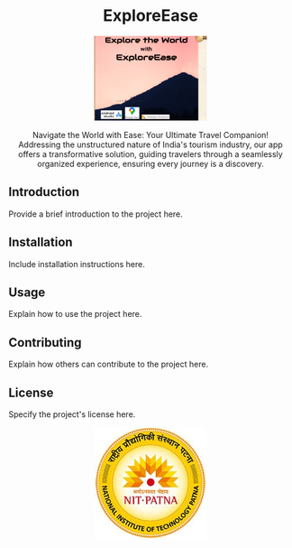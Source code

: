<h1 align="center">ExploreEase</h1>

<p align="center">
  <img src="https://github.com/adityakunwar1511/PROreadme/blob/main/Screenshot%202024-04-07%20173144.png" alt="Logo" width="200" height="150">
</p>

<p align="center">
   Navigate the World with Ease: Your Ultimate Travel Companion! 
  <br>
  Addressing the unstructured nature of India's tourism industry, our app offers a transformative solution, guiding travelers through a seamlessly organized experience, ensuring every journey is a discovery.
</p>

## Introduction

Provide a brief introduction to the project here.

## Installation

Include installation instructions here.

## Usage

Explain how to use the project here.

## Contributing

Explain how others can contribute to the project here.

## License

Specify the project's license here.

<p align="center">
  <img src="https://github.com/adityakunwar1511/PROreadme/blob/main/nit%20logo.jpg" alt="Screenshot">
</p>

